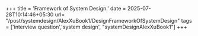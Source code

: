 +++
title = 'Framework of System Design.'
date = 2025-07-28T10:14:46+05:30
url= "/post/systemdesign/AlexXuBook1/DesignFrameworkOfSystemDesign"
tags = ['interview question','system design', "systemDesignAlexXuBook1"]
+++